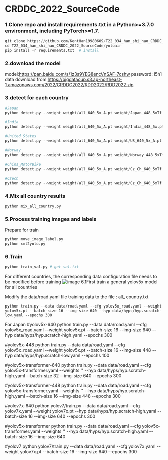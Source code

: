 # CRDDC_2022_SourceCode
### 1.Clone repo and install requirements.txt in a Python>=3.7.0 environment, including PyTorch>=1.7.  
```python
git clone https://github.com/KentHan19980609/T22_034_han_shi_hao_CRDDC_2022_SourceCode.git
cd T22_034_han_shi_hao_CRDDC_2022_SourceCode/yoloair
pip install -r requirements.txt  # install
```

### 2.download the model  

model:https://pan.baidu.com/s/1z3s9YEG8encVnSAF-7cshw  password: l5h1  
data download from https://bigdatacup.s3.ap-northeast-1.amazonaws.com/2022/CRDDC2022/RDD2022/RDD2022.zip  
  
### 3.detect for each country
```python
#Japan
python detect.py --weight weight/all_640_5x_A.pt weight/Japan_448_5xTf.pt weight/Japan_640_5x_A.pt weight/Japan_640_5xTf.pt weight/Japan_640_yolov7.pt --country Japan --img 640 --source RDD2022/Japan/test/images/ --conf-thres 0.15 --iou-thres 0.999  --agnostic-nms --augment 
  
#India
python detect.py --weight weight/all_640_5x_A.pt weight/India_448_5x.pt weight/India_448_5xTf.pt weight/India_640_5x_A.pt weight/India_640_5xTf.pt weight/India_640_yolov7.pt --country India --img 640 --source RDD2022/India/test/images/ --conf-thres 0.15 --iou-thres 0.999  --agnostic-nms --augment 
  
#United_States
python detect.py --weight weight/all_640_5x_A.pt weight/US_640_5x_A.pt weight/US_640_5xTf.pt weight/US_640_yolov7.pt --country United_States --img 448 --source RDD2022/United_States/test/images/ --conf-thres 0.15 --iou-thres 0.999  --agnostic-nms --augment 
  
#Norway
python detect.py --weight weight/all_640_5x_A.pt weight/Norway_448_5xTf.pt weight/Norway_640_5x_A.pt weight/Norway_640_yolov7.pt --country Norway --img 640 --source RDD2022/Norway/test/images/ --conf-thres 0.15 --iou-thres 0.999  --agnostic-nms --augment 
  
#China_MotorBike
python detect.py --weight weight/all_640_5x_A.pt weight/Cz_Ch_640_5xTf.pt weight/China_640_5x_A.pt weight/Cz_Ch_640_yolov7.pt --country China_MotorBike --img 640 --source RDD2022/China_MotorBike/test/images/ --conf-thres 0.15 --iou-thres 0.999  --agnostic-nms --augment 
  
#Czech
python detect.py --weight weight/all_640_5x_A.pt weight/Cz_Ch_640_5xTf.pt weight/Czech_640_5x_A.pt weight/Cz_Ch_640_yolov7.pt --country Czech --img 640 --source RDD2022/Czech/test/images/ --conf-thres 0.15 --iou-thres 0.999  --agnostic-nms --augment 

```
### 4.Mix all country results  
```python
python mix_all_country.py
```
### 5.Process training images and labels  
Prepare for train
```python
python move_image_label.py 
python xml2yolo.py
```

### 6.Train  
```python
python train_val.py # get val.txt
```
For different countries, the corresponding data configuration file needs to be modified before training
![image](https://user-images.githubusercontent.com/91840954/195821951-4ec8156c-939a-41f8-a6cb-675fa845414c.png)
6.1First train a general yolov5x model for all countries

Modify the data/road.yaml file training data to the file : all_ country.txt

```
python train.py --data data/road.yaml --cfg yolov5x_road.yaml --weight yolov5x.pt --batch-size 16 --img-size 640 --hyp data/hyps/hyp.scratch-low.yaml --epochs 300
```
For Japan
#yolov5x-640
python train.py --data data/road.yaml --cfg yolov5x_road.yaml --weight yolov5x.pt --batch-size 16 --img-size 640 --hyp data/hyps/hyp.scratch-high.yaml --epochs 300

#yolov5x-448
python train.py --data data/road.yaml --cfg yolov5x_road.yaml --weight yolov5x.pt --batch-size 16 --img-size 448 --hyp data/hyps/hyp.scratch-low.yaml --epochs 100

#yolov5x-transformer-640
python train.py --data data/road.yaml --cfg yolov5x-transformer.yaml --weights '' --hyp data/hyps/hyp.scratch-high.yaml --batch-size 32 --img-size 640 --epochs 300

#yolov5x-transformer-448
python train.py --data data/road.yaml --cfg yolov5x-transformer.yaml --weights '' --hyp data/hyps/hyp.scratch-high.yaml --batch-size 16 --img-size 448 --epochs 300

#yolov7x-640
python yolov7/train.py --data data/road.yaml --cfg yolov7x.yaml --weight yolov7x.pt --hyp data/hyps/hyp.scratch-high.yaml --batch-size 16 --img-size 640 --epochs 300



#yolov5x-transformer
python train.py --data data/road.yaml --cfg yolov5x-transformer.yaml --weights '' --hyp data/hyps/hyp.scratch-high.yaml --batch-size 16 --img-size 640 

#yolov7
python yolov7/train.py --data data/road.yaml --cfg yolov7x.yaml --weight yolov7x.pt --batch-size 16 --img-size 640 --epochs 300
```
